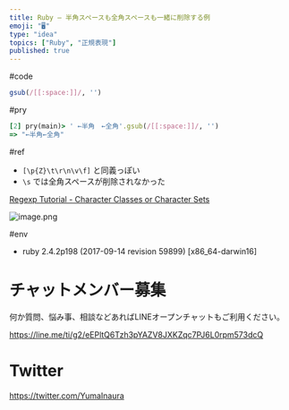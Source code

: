 ```yaml
---
title: Ruby – 半角スペースも全角スペースも一緒に削除する例
emoji: "🖥"
type: "idea"
topics: ["Ruby", "正規表現"]
published: true
---
```


#code

```rb
gsub(/[[:space:]]/, '')
```

#pry

```rb
[2] pry(main)> ' ←半角　←全角'.gsub(/[[:space:]]/, '')
=> "←半角←全角"
```

#ref

- `[\p{Z}\t\r\n\v\f]` と同義っぽい
- `\s` では全角スペースが削除されなかった

[Regexp Tutorial - Character Classes or Character Sets](https://www.regular-expressions.info/charclass.html)

![image.png](https://qiita-image-store.s3.amazonaws.com/0/89618/92938ab8-2f17-ebbf-b1c2-34c0bc487acc.png)

#env

- ruby 2.4.2p198 (2017-09-14 revision 59899) [x86_64-darwin16]








<!-- Update From Qiita API -->

# チャットメンバー募集


何か質問、悩み事、相談などあればLINEオープンチャットもご利用ください。

https://line.me/ti/g2/eEPltQ6Tzh3pYAZV8JXKZqc7PJ6L0rpm573dcQ





# Twitter


https://twitter.com/YumaInaura


<!-- Update From Qiita API -->


